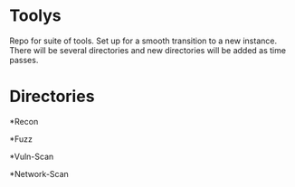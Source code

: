 # Toolys
Repo for suite of tools. Set up for a smooth transition to a new instance. There will be several directories and new directories will be added as time passes.

# Directories

*Recon

*Fuzz

*Vuln-Scan

*Network-Scan
